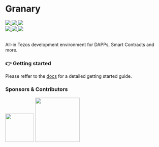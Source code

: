 # Granary

<div float="left">
    <a href="https://circleci.com/gh/stove-labs/granary/tree/feature%2Fcli">
        <img src="https://img.shields.io/circleci/project/github/stove-labs/granary/feature/cli.svg"/>
    </a>
    <a href="https://github.com/stove-labs/granary/blob/feature/cli/LICENSE">
        <img src="https://img.shields.io/github/license/stove-labs/granary.svg"/>
    </a>
    <a href="https://www.npmjs.com/package/@stove-labs/granary">
        <img src="https://img.shields.io/npm/v/@stove-labs/granary/pre-alpha.svg?label=%40stove-labs%2Fgranary" />
    </a>
</div>
<div float="left">
    <a href="https://stove-labs.github.io/granary/">
        <img src="https://img.shields.io/badge/Docs-easy--to--read-brightgreen.svg" />
    </a>
    <a href="https://stove-labs.github.io/granary/docs/tutorials.html">
        <img src="https://img.shields.io/badge/Tutorials-comprehensive-brightgreen.svg" />
    </a>
    <a href="https://t.me/stove_labs">
        <img src="https://img.shields.io/badge/Community-blue.svg?logo=telegram" />
    </a>
</div>
<br/>

All-in Tezos development environment for DAPPs, Smart Contracts and more.

### 👉 Getting started

Please reffer to the [docs](https://stove-labs.github.io/granary/) for a detailed getting started guide.

### Sponsors & Contributors

<div float="left">
  <img src="https://stove-labs.com/logo_transparent.png" width="90" />
  <img src="https://tqgroup.io/static/images/logo.svg" width="140" />
</div>
<br/>